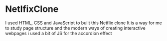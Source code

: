 # NetlfixClone
I used HTML, CSS and JavaScript to built this Netflix clone
It is a way for me to study page structure and the modern ways of
creating interactive webpages
i used a bit of JS for the accordion effect

